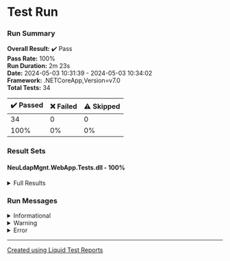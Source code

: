 
# Test Run
### Run Summary

<p>
<strong>Overall Result:</strong> ✔️ Pass <br />
<strong>Pass Rate:</strong> 100% <br />
<strong>Run Duration:</strong> 2m 23s  <br />
<strong>Date:</strong> 2024-05-03 10:31:39 - 2024-05-03 10:34:02 <br />
<strong>Framework:</strong> .NETCoreApp,Version=v7.0 <br />
<strong>Total Tests:</strong> 34 <br />
</p>

<table>
<thead>
<tr>
<th>✔️ Passed</th>
<th>❌ Failed</th>
<th>⚠️ Skipped</th>
</tr>
</thead>
<tbody>
<tr>
<td>34</td>
<td>0</td>
<td>0</td>
</tr>
<tr>
<td>100%</td>
<td>0%</td>
<td>0%</td>
</tr>
</tbody>
</table>

### Result Sets
#### NeuLdapMgnt.WebApp.Tests.dll - 100%
<details>
<summary>Full Results</summary>
<table>
<thead>
<tr>
<th>Result</th>
<th>Test</th>
<th>Duration</th>
</tr>
</thead>
<tr>
<td> ✔️ Passed </td>
<td>DefaultRedirectionToLoginPage</td>
<td>1s 285ms</td>
</tr>
<tr>
<td> ✔️ Passed </td>
<td>RedirectionIsWorkingWhenUnauthorized</td>
<td>5s 653ms</td>
</tr>
<tr>
<td> ✔️ Passed </td>
<td>SuccessfulLoginRedirectsToHomePage</td>
<td>2s 482ms</td>
</tr>
<tr>
<td> ✔️ Passed </td>
<td>NavbarLinksAreWorking</td>
<td>7s 155ms</td>
</tr>
<tr>
<td> ✔️ Passed </td>
<td>NoStudentsArePresent</td>
<td>2s 993ms</td>
</tr>
<tr>
<td> ✔️ Passed </td>
<td>NoStudentsArePresentAndAddStudentsButtonIsPresent</td>
<td>2s 934ms</td>
</tr>
<tr>
<td> ✔️ Passed </td>
<td>AfterPressingAddStudentsButtonRedirectsToAddStudent</td>
<td>3s 526ms</td>
</tr>
<tr>
<td> ✔️ Passed </td>
<td>AddStudentsEditFormHasLoadedDefaultValues</td>
<td>3s 328ms</td>
</tr>
<tr>
<td> ✔️ Passed </td>
<td>AddStudentsEditFormIsValidatingOmCorrectly</td>
<td>3s 426ms</td>
</tr>
<tr>
<td> ✔️ Passed </td>
<td>AddStudentsEditFormIsValidatingFullNameCorrectly</td>
<td>3s 329ms</td>
</tr>
<tr>
<td> ✔️ Passed </td>
<td>AddStudentsEditFormIsValidatingPasswordCorrectly</td>
<td>3s 200ms</td>
</tr>
<tr>
<td> ✔️ Passed </td>
<td>ClassCanBeAdded</td>
<td>4s 325ms</td>
</tr>
<tr>
<td> ✔️ Passed </td>
<td>ClassDuplicateCannotBeAdded</td>
<td>3s 968ms</td>
</tr>
<tr>
<td> ✔️ Passed </td>
<td>ClassCanBeDeleted</td>
<td>4s 328ms</td>
</tr>
<tr>
<td> ✔️ Passed </td>
<td>AddStudentCreatesStudent</td>
<td>3s 981ms</td>
</tr>
<tr>
<td> ✔️ Passed </td>
<td>CannotAddDuplicateStudent</td>
<td>3s 739ms</td>
</tr>
<tr>
<td> ✔️ Passed </td>
<td>CreatedStudentAppearsInTable</td>
<td>2s 882ms</td>
</tr>
<tr>
<td> ✔️ Passed </td>
<td>StudentStatusCanBeSetToInactive</td>
<td>4s 59ms</td>
</tr>
<tr>
<td> ✔️ Passed </td>
<td>InactiveStudentAppearsInTable</td>
<td>3s 512ms</td>
</tr>
<tr>
<td> ✔️ Passed </td>
<td>StudentCanBePermanentlyDeleted</td>
<td>3s 902ms</td>
</tr>
<tr>
<td> ✔️ Passed </td>
<td>AddTeacherCreatesTeacher</td>
<td>4s 392ms</td>
</tr>
<tr>
<td> ✔️ Passed </td>
<td>CannotAddDuplicateTeacher</td>
<td>3s 800ms</td>
</tr>
<tr>
<td> ✔️ Passed </td>
<td>CreatedTeacherAppearsInTable</td>
<td>2s 902ms</td>
</tr>
<tr>
<td> ✔️ Passed </td>
<td>TeacherStatusCanBeSetToInactive</td>
<td>4s 388ms</td>
</tr>
<tr>
<td> ✔️ Passed </td>
<td>InactiveTeacherAppearsInTable</td>
<td>3s 173ms</td>
</tr>
<tr>
<td> ✔️ Passed </td>
<td>TeacherCanBePermanentlyDeleted</td>
<td>3s 932ms</td>
</tr>
<tr>
<td> ✔️ Passed </td>
<td>TeacherStatusCanBeSetToAdmin</td>
<td>5s 595ms</td>
</tr>
<tr>
<td> ✔️ Passed </td>
<td>AdminCanBeDeletedButTeacherStillExists</td>
<td>3s 861ms</td>
</tr>
<tr>
<td> ✔️ Passed </td>
<td>DeletingTeacherPermanentlyDeletesFromAdmins</td>
<td>7s 602ms</td>
</tr>
<tr>
<td> ✔️ Passed </td>
<td>StudentCanBeInspectedFromStudentsPage</td>
<td>4s 601ms</td>
</tr>
<tr>
<td> ✔️ Passed </td>
<td>StudentCanBeInspectedFromInactiveUsersPage</td>
<td>4s 655ms</td>
</tr>
<tr>
<td> ✔️ Passed </td>
<td>TeacherCanBeInspectedFromTeachersPage</td>
<td>4s 710ms</td>
</tr>
<tr>
<td> ✔️ Passed </td>
<td>TeacherCanBeInspectedFromAdminsPage</td>
<td>4s 950ms</td>
</tr>
<tr>
<td> ✔️ Passed </td>
<td>TeacherCanBeInspectedFromInactiveUsersPage</td>
<td>4s 613ms</td>
</tr>
</tbody>
</table>
</details>

### Run Messages
<details>
<summary>Informational</summary>
<pre><code>
</code></pre>
</details>

<details>
<summary>Warning</summary>
<pre><code>
</code></pre>
</details>

<details>
<summary>Error</summary>
<pre><code>
</code></pre>
</details>



----

[Created using Liquid Test Reports](https://github.com/kurtmkurtm/LiquidTestReports)